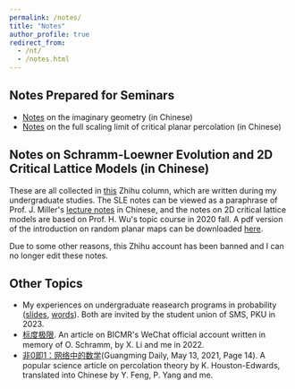 ```yaml
---
permalink: /notes/
title: "Notes"
author_profile: true
redirect_from: 
  - /nt/
  - /notes.html
---
```


## Notes Prepared for Seminars

* [Notes](https://github.com/Gefei-Cai/gefei-cai.github.io/raw/master/files/虚几何_Imaginary_Geometry_.pdf) on the imaginary geometry (in Chinese)
* [Notes](https://github.com/Gefei-Cai/gefei-cai.github.io/raw/master/files/full.pdf) on the full scaling limit of critical planar percolation (in Chinese)


## Notes on Schramm-Loewner Evolution and 2D Critical Lattice Models (in Chinese)

These are all collected in [this](https://www.zhihu.com/column/c_1296527465138434048) Zhihu column, which are written during my undergraduate studies. The SLE notes can be viewed as a paraphrase of Prof. J. Miller's [lecture notes](https://www.statslab.cam.ac.uk/~jpm205/teaching/lent2019/sle_notes.pdf) in Chinese, and the notes on 2D critical lattice models are based on Prof. H. Wu's topic course in 2020 fall. A pdf version of the introduction on random planar maps can be downloaded [here](https://github.com/Gefei-Cai/gefei-cai.github.io/raw/master/files/LQG_intro.pdf).

Due to some other reasons, this Zhihu account has been banned and I can no longer edit these notes.


## Other Topics

* My experiences on undergraduate reasearch programs in probability ([slides](https://github.com/Gefei-Cai/gefei-cai.github.io/raw/master/files/suggestions_slides.pdf), [words](https://github.com/Gefei-Cai/gefei-cai.github.io/raw/master/files/suggestions_text.pdf)). Both are invited by the student union of SMS, PKU in 2023.
* [标度极限](https://mp.weixin.qq.com/s/y0wN6SJDP4ic6MaGbPI8Cw). An article on BICMR's WeChat official account written in memory of O. Schramm, by X. Li and me in 2022.
* [非0即1：网络中的数学](https://epaper.gmw.cn/gmrb/html/2021-05/13/nw.D110000gmrb_20210513_1-14.htm)(Guangming Daily, May 13, 2021, Page 14). A popular science article on percolation theory by K. Houston-Edwards, translated into Chinese by Y. Feng, P. Yang and me.
